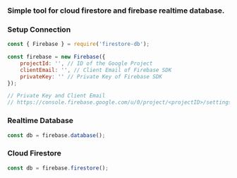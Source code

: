 ### Simple tool for cloud firestore and firebase realtime database.

### Setup Connection
```js
const { Firebase } = require('firestore-db');

const firebase = new Firebase({
	projectId: '', // ID of the Google Project
	clientEmail: '', // Client Email of Firebase SDK
	privateKey: '' // Private Key of Firebase SDK
});

// Private Key and Client Email
// https://console.firebase.google.com/u/0/project/<projectID>/settings/serviceaccounts/adminsdk
```

### Realtime Database
```js
const db = firebase.database();
```

### Cloud Firestore
```js
const db = firebase.firestore();
```